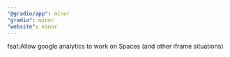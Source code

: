 ```yaml
---
"@gradio/app": minor
"gradio": minor
"website": minor
---
```


feat:Allow google analytics to work on Spaces (and other iframe situations)
